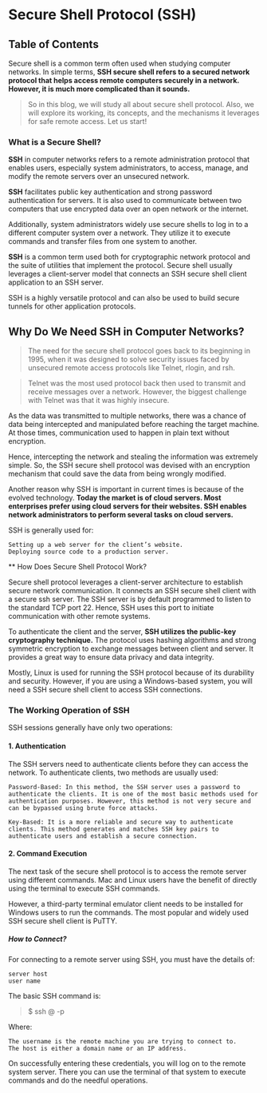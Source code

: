 # Secure Shell Protocol (SSH)

## Table of Contents



Secure shell is a common term often used when studying computer networks. In simple terms, **SSH secure shell refers to a secured network protocol that helps access remote computers securely in a network. However, it is much more complicated than it sounds.**

> So in this blog, we will study all about secure shell protocol. Also, we will explore its working, its concepts, and the mechanisms it leverages for safe remote access. Let us start!

### What is a Secure Shell?

**SSH** in computer networks refers to a remote administration protocol that enables users, especially system administrators, to access, manage, and modify the remote servers over an unsecured network.

**SSH** facilitates public key authentication and strong password authentication for servers. It is also used to communicate between two computers that use encrypted data over an open network or the internet.

Additionally, system administrators widely use secure shells to log in to a different computer system over a network. They utilize it to execute commands and transfer files from one system to another.

**SSH** is a common term used both for cryptographic network protocol and the suite of utilities that implement the protocol. Secure shell usually leverages a client-server model that connects an SSH secure shell client application to an SSH server.

SSH is a highly versatile protocol and can also be used to build secure tunnels for other application protocols.

## Why Do We Need SSH in Computer Networks?

> The need for the secure shell protocol goes back to its beginning in 1995, when it was designed to solve security issues faced by unsecured remote access protocols like Telnet, rlogin, and rsh.

> Telnet was the most used protocol back then used to transmit and​ receive messages over a network. However, the biggest challenge with Telnet was that it was highly insecure.

As the data was transmitted to multiple networks, there was a chance of data being intercepted and manipulated before reaching the target machine. At those times, communication used to happen in plain text without encryption.

Hence, intercepting the network and stealing the information was extremely simple. So, the SSH secure shell protocol was devised with an encryption mechanism that could save the data from being wrongly modified.

Another reason why SSH is important in current times is because of the evolved technology. **Today the market is of cloud servers. Most enterprises prefer using cloud servers for their websites. SSH enables network administrators to perform several tasks on cloud servers.**


SSH is generally used for:

    Setting up a web server for the client’s website.
    Deploying source code to a production server.
    
    
** How Does Secure Shell Protocol Work?

Secure shell protocol leverages a client-server architecture to establish secure network communication. It connects an SSH secure shell client with a secure ssh server. The SSH server is by default programmed to listen to the standard TCP port 22. Hence, SSH uses this port to initiate communication with other remote systems.

To authenticate the client and the server, **SSH utilizes the public-key cryptography technique.** The protocol uses hashing algorithms and strong symmetric encryption to exchange messages between client and server. It provides a great way to ensure data privacy and data integrity.

Mostly, Linux is used for running the SSH protocol because of its durability and security. However, if you are using a Windows-based system, you will need a SSH secure shell client to access SSH connections.


### The Working Operation of SSH

SSH sessions generally have only two operations:

#### 1. Authentication

The SSH servers need to authenticate clients before they can access the network. To authenticate clients, two methods are usually used:

    Password-Based: In this method, the SSH server uses a password to authenticate the clients. It is one of the most basic methods used for authentication purposes. However, this method is not very secure and can be bypassed using brute force attacks. 

    Key-Based: It is a more reliable and secure way to authenticate clients. This method generates and matches SSH key pairs to authenticate users and establish a secure connection. 

#### 2. Command Execution

The next task of the secure shell protocol is to access the remote server using different commands. Mac and Linux users have the benefit of directly using the terminal to execute SSH commands.

However, a third-party terminal emulator client needs to be installed for Windows users to run the commands. The most popular and widely used SSH secure shell client is PuTTY.

##### How to Connect?

For connecting to a remote server using SSH, you must have the details of:

    server host
    user name

The basic SSH command is:

> $ ssh <user-name> @ <host> -p <port-no>

Where:

    The username is the remote machine you are trying to connect to.
    The host is either a domain name or an IP address.

On successfully entering these credentials, you will log on to the remote system server. There you can use the terminal of that system to execute commands and do the needful operations.
